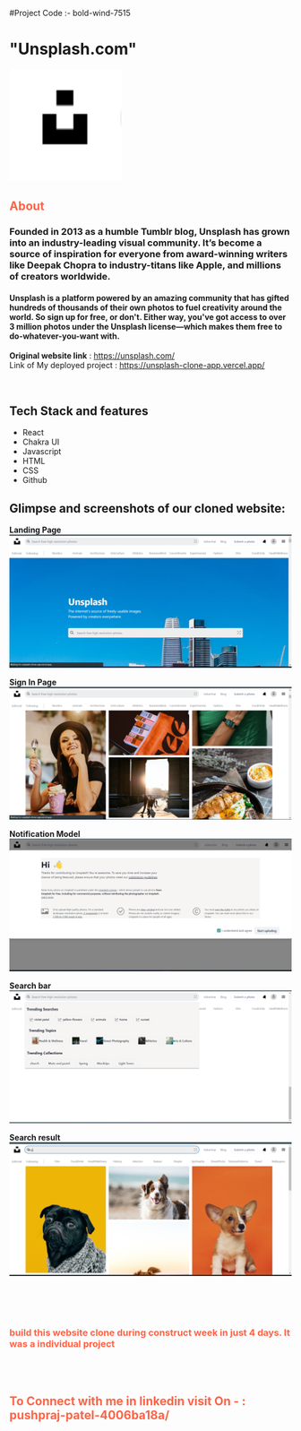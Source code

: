 #Project Code :-  bold-wind-7515

<h1> "Unsplash.com"  </h1>
<img src="https://raw.githubusercontent.com/pushpraj15295/bold-wind-7515/main/un/un1.png" width="200" height="200">

<h2 style="color:Tomato;">About</h2>

<h3 >Founded in 2013 as a humble Tumblr blog, Unsplash has grown into an industry-leading visual community. It’s become a source of inspiration for everyone from award-winning writers like Deepak Chopra to industry-titans like Apple, and millions of creators worldwide.</h3>
<h4 >Unsplash is a platform powered by an amazing community that has gifted hundreds of thousands of their own photos to fuel creativity around the world. So sign up for free, or don't. Either way, you've got access to over 3 million photos under the Unsplash license—which makes them free to do-whatever-you-want with.</h4>



**Original website link** :  https://unsplash.com/
 <br/>
 Link of My deployed project :  https://unsplash-clone-app.vercel.app/
 
 <br/>
 
 
## Tech Stack and features
- React
- Chakra UI
- Javascript
- HTML
- CSS
- Github



## Glimpse and screenshots of our cloned website:
**Landing Page**
![Landing](https://raw.githubusercontent.com/pushpraj15295/bold-wind-7515/main/un/un2.png) <br/>

**Sign In Page**
![explorenow](https://github.com/pushpraj15295/bold-wind-7515/blob/main/un/un3.png) <br/>

**Notification Model**
![new_arrival](https://raw.githubusercontent.com/pushpraj15295/bold-wind-7515/main/un/un4.png) <br/>



**Search bar**
![cart Page](https://raw.githubusercontent.com/pushpraj15295/bold-wind-7515/main/un/un5.png) <br/>


**Search result**
![cart Page](https://raw.githubusercontent.com/pushpraj15295/bold-wind-7515/main/un/un6.png) <br/>

<br/><br/><br/>

<h3 style="color:Tomato;">
    build this website clone during construct week in just 4 days. 
    It was a individual project
</h3>
<br/> <br/>
<h2 style="color:Tomato;">
    To Connect with me in linkedin visit On - : pushpraj-patel-4006ba18a/
</h2>

